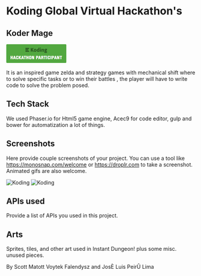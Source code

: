 # Koding Global Virtual Hackathon's

## Koder Mage

[![Koding Hackathon](/images/badge.png?raw=true "Koding Hackathon")](https://koding.com/Hackathon)

It is an inspired game zelda and strategy games with mechanical shift where to solve specific tasks or to win their battles , the player will have to write code to solve the problem posed.

## Tech Stack

We used Phaser.io for Html5 game engine, Acec9 for code editor, gulp and bower for automatization a lot of things.

## Screenshots

Here provide couple screenshots of your project. You can use a tool like https://monosnap.com/welcome or https://droplr.com to take a screenshot. Animated gifs are also welcome.

![Koding](https://koding.com/a/site.landing/images/slideshow/2x/ss-terminal.png "Koding")
![Koding](https://koding.com/a/site.landing/images/slideshow/2x/ss-ide.png "Koding")

## APIs used

Provide a list of APIs you used in this project.

## Arts
Sprites, tiles, and other art used in Instant Dungeon!
plus some misc. unused pieces.

By
Scott Matott
Voytek Falendysz
and
JosÈ Luis PeirÛ Lima
